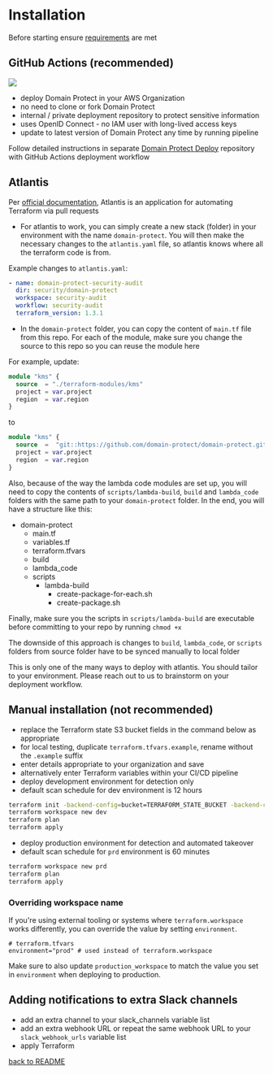 # Installation

Before starting ensure [requirements](requirements.md) are met
## GitHub Actions (recommended)

<img src="images/pipeline.png">

* deploy Domain Protect in your AWS Organization
* no need to clone or fork Domain Protect
* internal / private deployment repository to protect sensitive information
* uses OpenID Connect - no IAM user with long-lived access keys
* update to latest version of Domain Protect any time by running pipeline

Follow detailed instructions in separate [Domain Protect Deploy](https://github.com/domain-protect/domain-protect-deploy) repository with GitHub Actions deployment workflow

## Atlantis

Per [official documentation](https://www.runatlantis.io/), Atlantis is an application for automating Terraform via pull requests

* For atlantis to work, you can simply create a new stack (folder) in your environment with the name `domain-protect`. You will then make the necessary changes to the `atlantis.yaml` file, so atlantis knows where all the terraform code is from.

Example changes to `atlantis.yaml`:

```yaml
- name: domain-protect-security-audit
  dir: security/domain-protect
  workspace: security-audit
  workflow: security-audit
  terraform_version: 1.3.1
```

* In the `domain-protect` folder, you can copy the content of `main.tf` file from this repo. For each of the module, make sure you change the source to this repo so you can reuse the module here

For example, update:

```terraform
module "kms" {
  source  = "./terraform-modules/kms"
  project = var.project
  region  = var.region
}
```

to

```terraform
module "kms" {
  source  =  "git::https://github.com/domain-protect/domain-protect.git//terraform-modules/kms"
  project = var.project
  region  = var.region
}
```

Also, because of the way the lambda code modules are set up, you will need to copy the contents of `scripts/lambda-build`, `build` and `lambda_code` folders with the same path to your `domain-protect` folder. In the end, you will have a structure like this:

* domain-protect
  * main.tf
  * variables.tf
  * terraform.tfvars
  * build
  * lambda_code
  * scripts
    * lambda-build
      * create-package-for-each.sh
      * create-package.sh

Finally, make sure you the scripts in `scripts/lambda-build` are executable before committing to your repo by running `chmod +x`

The downside of this approach is changes to `build`, `lambda_code`, or `scripts` folders from source folder have to be synced manually to local folder

This is only one of the many ways to deploy with atlantis. You should tailor to your environment. Please reach out to us to brainstorm on your deployment workflow.

## Manual installation (not recommended)

* replace the Terraform state S3 bucket fields in the command below as appropriate
* for local testing, duplicate `terraform.tfvars.example`, rename without the `.example` suffix
* enter details appropriate to your organization and save
* alternatively enter Terraform variables within your CI/CD pipeline
* deploy development environment for detection only
* default scan schedule for dev environment is 12 hours

```bash
terraform init -backend-config=bucket=TERRAFORM_STATE_BUCKET -backend-config=key=TERRAFORM_STATE_KEY -backend-config=region=TERRAFORM_STATE_REGION
terraform workspace new dev
terraform plan
terraform apply
```

* deploy production environment for detection and automated takeover
* default scan schedule for `prd` environment is 60 minutes

```bash
terraform workspace new prd
terraform plan
terraform apply
```

### Overriding workspace name

If you're using external tooling or systems where `terraform.workspace` works differently, you can override the value by setting `environment`.

```hcl
# terraform.tfvars
environment="prod" # used instead of terraform.workspace
```

Make sure to also update `production_workspace` to match the value you set in `environment` when deploying to production.

## Adding notifications to extra Slack channels

* add an extra channel to your slack_channels variable list
* add an extra webhook URL or repeat the same webhook URL to your `slack_webhook_urls` variable list
* apply Terraform

[back to README](../README.md)
